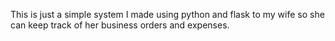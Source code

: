 This is just a simple system I made using python and flask to my wife so she can keep track of her business orders and expenses.
